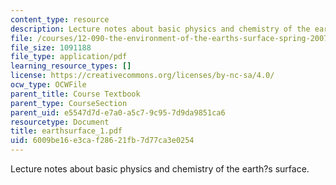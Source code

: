 ```yaml
---
content_type: resource
description: Lecture notes about basic physics and chemistry of the earth?s surface.
file: /courses/12-090-the-environment-of-the-earths-surface-spring-2007/6009be16e3caf28621fb7d77ca3e0254_earthsurface_1.pdf
file_size: 1091188
file_type: application/pdf
learning_resource_types: []
license: https://creativecommons.org/licenses/by-nc-sa/4.0/
ocw_type: OCWFile
parent_title: Course Textbook
parent_type: CourseSection
parent_uid: e5547d7d-e7a0-a5c7-9c95-7d9da9851ca6
resourcetype: Document
title: earthsurface_1.pdf
uid: 6009be16-e3ca-f286-21fb-7d77ca3e0254
---
```

Lecture notes about basic physics and chemistry of the earth?s surface.